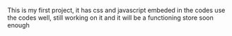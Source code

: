 This is my first project, it has css and javascript embeded in the codes 
use the codes well, still working on it and it will be a functioning store soon enough
